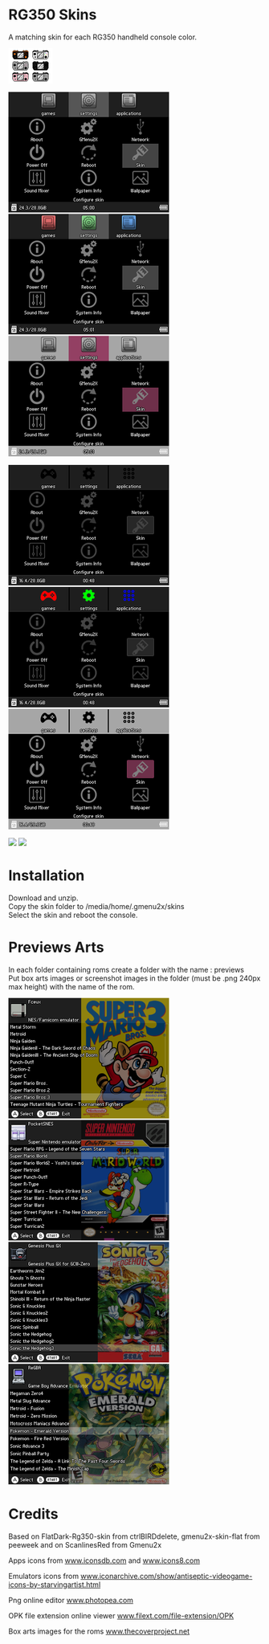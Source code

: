 # RG350 Skins
A matching skin for each RG350 handheld console color.

![](RG350.png)

![](Screenshots/screenshot001.png) ![](Screenshots/screenshot002.png)
![](Screenshots/screenshot003.png) 

![](Screenshots/screenshot004.png) ![](Screenshots/screenshot005.png)
![](Screenshots/screenshot006.png)

![](Screenshots/screenshot00.png) ![](Screenshots/screenshot00.png)

# Installation
Download and unzip.\
Copy the skin folder to /media/home/.gmenu2x/skins\
Select the skin and reboot the console.

# Previews Arts
In each folder containing roms create a folder with the name : previews  
Put box arts images or screenshot images in the folder (must be .png 240px max height) with the name of the rom.

![](Screenshots/screenshot007.png) ![](Screenshots/screenshot008.png)
![](Screenshots/screenshot009.png) ![](Screenshots/screenshot010.png)

# Credits 
Based on FlatDark-Rg350-skin from ctrlBIRDdelete, gmenu2x-skin-flat from peeweek and on ScanlinesRed from Gmenu2x

Apps icons from www.iconsdb.com and www.icons8.com

Emulators icons from www.iconarchive.com/show/antiseptic-videogame-icons-by-starvingartist.html

Png online editor www.photopea.com

OPK file extension online viewer www.filext.com/file-extension/OPK

Box arts images for the roms www.thecoverproject.net
